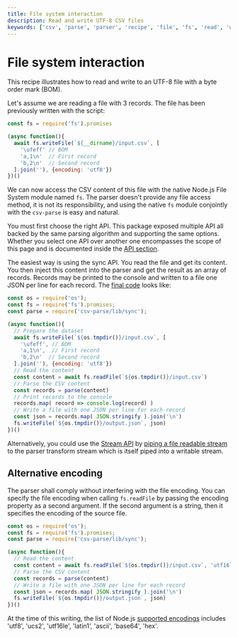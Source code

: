 ```yaml
---
title: File system interaction
description: Read and write UTF-8 CSV files 
keywords: ['csv', 'parse', 'parser', 'recipe', 'file', 'fs', 'read', 'write', 'utf8', 'utf-8', 'bom']
---
```


# File system interaction

This recipe illustrates how to read and write to an UTF-8 file with a byte order mark (BOM).

Let's assume we are reading a file with 3 records. The file has been previously
written with the script:

```js
const fs = require('fs').promises

(async function(){
  await fs.writeFile(`${__dirname}/input.csv`, [
    '\ufeff' // BOM
    'a,1\n'  // First record
    'b,2\n'  // Second record
  ].join(''), {encoding: 'utf8'})
})()
```

We can now access the CSV content of this file with the native Node.js File System module named `fs`. The parser doesn't provide any file access method, it is not its responsibility, and using the native `fs` module conjointly with the `csv-parse` is easy and natural.

You must first choose the right API. This package exposed multiple API all backed by the same parsing algorithm and supporting the same options. Whether you select one API over another one encompasses the scope of this page and is documented inside the [API section]('/parse/api/').

The easiest way is using the sync API. You read the file and get its content. You then inject this content into the parser and get the result as an array of records. Records may be printed to the console and written to a file one JSON per line for each record. The [final code](https://github.com/adaltas/node-csv/blob/master/packages/csv-parse/samples/recipe.file.js) looks like:

```js
const os = require('os');
const fs = require('fs').promises;
const parse = require('csv-parse/lib/sync');

(async function(){
  // Prepare the dataset
  await fs.writeFile(`${os.tmpdir()}/input.csv`, [
    '\ufeff', // BOM
    'a,1\n',  // First record
    'b,2\n'  // Second record
  ].join(''), {encoding: 'utf8'})
  // Read the content
  const content = await fs.readFile(`${os.tmpdir()}/input.csv`)
  // Parse the CSV content
  const records = parse(content)
  // Print records to the console
  records.map( record => console.log(record) )
  // Write a file with one JSON per line for each record
  const json = records.map( JSON.stringify ).join('\n')
  fs.writeFile(`${os.tmpdir()}/output.json`, json)
})()
```

Alternatively, you could use the [Stream API](/parse/api/stream/) by [piping a file readable stream](/parse/recipes/stream_pipe/) to the parser transform stream which is itself piped into a writable stream.

## Alternative encoding

The parser shall comply without interfering with the file encoding. You can specify the file encoding when calling `fs.readFile` by passing the encoding property as a second argument. If the second argument is a string, then it specifies the encoding of the source file.

```js
const os = require('os');
const fs = require('fs').promises;
const parse = require('csv-parse/lib/sync');

(async function(){
  // Read the content
  const content = await fs.readFile(`${os.tmpdir()}/input.csv`, 'utf16le')
  // Parse the CSV content
  const records = parse(content)
  // Write a file with one JSON per line for each record
  const json = records.map( JSON.stringify ).join('\n')
  fs.writeFile(`${os.tmpdir()}/output.json`, json)
})()
```

At the time of this writing, the list of Node.js [supported encodings](https://github.com/nodejs/node/blob/master/lib/buffer.js) includes 'utf8', 'ucs2', 'utf16le', 'latin1', 'ascii', 'base64', 'hex'.
